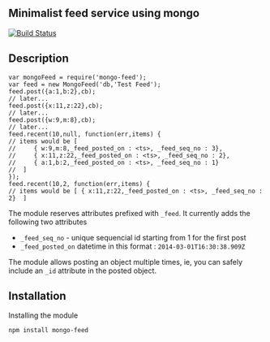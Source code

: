 Minimalist feed service using mongo 
--
[![Build Status](https://travis-ci.org/ogt/mongo-feed.png)](https://travis-ci.org/ogt/mongo-feed)

## Description
```
var mongoFeed = require('mongo-feed');
var feed = new MongoFeed('db,'Test Feed');
feed.post({a:1,b:2},cb);
// later...
feed.post({x:11,z:22},cb);
// later...
feed.post({w:9,m:8},cb);
// later...
feed.recent(10,null, function(err,items) {
// items would be [
//     { w:9,m:8,_feed_posted_on : <ts>, _feed_seq_no : 3},
//     { x:11,z:22,_feed_posted_on : <ts>, _feed_seq_no : 2},
//     { a:1,b:2,_feed_posted_on : <ts>, _feed_seq_no : 1}
//  ]
});
feed.recent(10,2, function(err,items) {
// items would be [ { x:11,z:22,_feed_posted_on : <ts>, _feed_seq_no : 2}  ]
```
The module reserves attributes prefixed with `_feed`. It currently adds the following two attributes
- `_feed_seq_no` - unique sequencial id starting from 1 for the first post
- `_feed_posted_on` datetime in this format : `2014-03-01T16:30:38.909Z`

The module allows posting an object multiple times, ie, you can safely include an `_id` attribute in the posted object.

## Installation 

Installing the module
```
npm install mongo-feed
```
